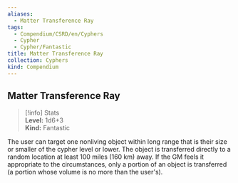 ```yaml
---
aliases:
  - Matter Transference Ray
tags:
  - Compendium/CSRD/en/Cyphers
  - Cypher
  - Cypher/Fantastic
title: Matter Transference Ray
collection: Cyphers
kind: Compendium
---
```

## Matter Transference Ray  
>[!info] Stats  
> **Level:** 1d6+3  
> **Kind:** Fantastic
  
The user can target one nonliving object within long range that is their size or smaller of the cypher level or lower. The object is transferred directly to a random location at least 100 miles (160 km) away. If the GM feels it appropriate to the circumstances, only a portion of an object is transferred (a portion whose volume is no more than the user's).